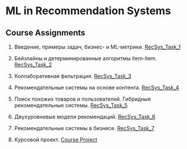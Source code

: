 # ML in Recommendation Systems

## Course Assignments

1. Введение, примеры задач, бизнес- и ML-метрики.  [RecSys_Task_1](RecSys_Task_1.ipynb)

2. Бейзлайны и детерминированные алгоритмы item-item. [RecSys_Task_2](RecSys_Task_2.ipynb)

3. Коллаборативная фильтрация. [RecSys_Task_3](RecSys_Task_3.ipynb)

4. Рекомендательные системы на основе контента. [RecSys_Task_4](RecSys_Task_4/)

5. Поиск похожих товаров и пользователей. Гибридные рекомендательные системы. [RecSys_Task_5](RecSys_Task_5/)

6. Двухуровневые модели рекомендаций. [RecSys_Task_6](RecSys_Task_6/)

7. Рекомендательные системы в бизнесе. [RecSys_Task_7](RecSys_Task_7.ipynb)
   
9. Курсовой проект. [Course Project](RecSys_Course_Project/RecSys_Course_project_JP.ipynb)
